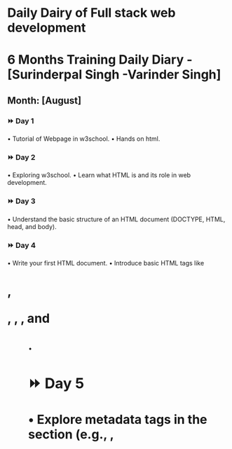 # Daily Dairy of Full stack web development
# 6 Months Training Daily Diary - [Surinderpal Singh -Varinder Singh]
## Month: [August]
### ⏩ Day 1
•	Tutorial of Webpage in w3school.
•	Hands on html.
### ⏩ Day 2
•	Exploring w3school.
•	Learn what HTML is and its role in web development.
### ⏩ Day 3
•	Understand the basic structure of an HTML document (DOCTYPE, HTML, head, and body).
### ⏩ Day 4
•	Write your first HTML document.
•	Introduce basic HTML tags like <h1>, <p>, <a>, <img>, and <ul>.
### ⏩ Day 5
•	Explore metadata tags in the <head> section (e.g., <meta>, <title>).
### ⏩ Day 6
•	Embed multimedia elements such as audio and video using <audio> and <video> tags.
### ⏩ Day 7
•	Practice using entities in your HTML documents.
### ⏩ Day 8
•	Work on a small HTML project to solidify your understanding.
•	Implement a webpage with various elements learned in the past days.
### ⏩ Day 9
Understand what CSS is and its role in web development.
### ⏩ Day 10
•	Learn about the different ways to apply CSS: inline, internal, and external.
### ⏩ Day 11
•	Experiment with inline styles.
•	Create a simple internal stylesheet for a webpage.
### ⏩ Day 12
•	Updating frappe and Rectifying errors.
•	Exploring frappe projects.
### ⏩ Day 13
•	Practice applying styles using different selectors.
•	Explore common properties like color, font-size, and margin.
### ⏩ Day 14
•	Dive into CSS selectors (element, class, ID, attribute).
•	Understand CSS properties and values.
### ⏩ Day 15
•	Explore the position property (relative, absolute, fixed).
•	Understand the display property and its values.
### ⏩ Day 16
•	Practice positioning elements on a webpage.
•	Create layouts using different display values.
### ⏩ Day 17
•	Learn the basics of Flexbox layout.
•	Understand properties like flex-direction and justify-content.
### ⏩ Day 18
•	Practice creating flexible layouts with Flexbox.
•	Explore additional Flexbox properties.
### ⏩ Day 19
•	Introduction to CSS Grid layout.
•	Understand properties like grid-template-columns and grid-template-rows.
### ⏩ Day 20
•	Sunday Funday :)
### ⏩ Day 21
•	Learn about media queries for responsive design.
•	Understand the concept of mobile-first design.
## Month: [September]
### ⏩ Day 1
•	Set up a project using a CSS preprocessor.
•	Practice using variables and mixins in your styles.
### ⏩ Day 2
•	Review key CSS concepts and properties.
### ⏩ Day 3
•	Create a webpage with a responsive layout, transitions, and animations.
### ⏩ Day 4
•	Explore Bootstrap documentation.
•	Create a basic webpage using Bootstrap's grid system.
### ⏩ Day 5
•	Practice incorporating Bootstrap components into your webpage.
•	Experiment with styling and customization options.
### ⏩ Day 6
•	Explore Bootstrap form components (input, select, text area).
### ⏩ Day 7
•	Solving Frappe bench issue.
### ⏩ Day 8
•	Implement forms using Bootstrap classes.
•	Explore input groups and their functionalities.
### ⏩ Day 9
•	Work on a small project using Bootstrap.
•	Create a webpage with a navigation bar, form, and various components.
### ⏩ Day 10
•	Working on a immigration agent web site
### ⏩ Day 11
•	Define the purpose and goals of the website.
•	Research competitor websites for inspiration.
### ⏩ Day 12
•	Identify key information to include (visa types, eligibility criteria, contact details).
•	Sketch a rough layout of the website.
### ⏩ Day 13
•	Create a Bootstrap navbar for easy navigation.
•	Design a visually appealing header section.
### ⏩ Day 14
•	Add Drop down navbar button in the header.
•	Integrate images or icons related to immigration.
### ⏩ Day 15
•	Plan and structure different sections for visa services.
•	Use Bootstrap cards or panels to present service details.
### ⏩ Day 16
•	Create a contact section with a form or contact information.
•	Ensure the form has proper validation.
### ⏩ Day 17
•	Design and implement a footer with relevant links.
•	Test the website for responsiveness and functionality.
## Month: [October]
### ⏩ Day 1
•	Review the entire website for any inconsistencies.
•	Test across different browsers and devices.
### ⏩ Day 2
•	Understand what JavaScript is and its role in web development.
•	Set up your development environment (text editor, browser).
### ⏩ Day 3
•	Explore the basic syntax of JavaScript.
•	Write your first "Hello, World!" script.
### ⏩ Day 4
•	Learn about variables and how to declare them.
•	Understand different data types (string, number, boolean).
### ⏩ Day 5
•	Dive into numerical operations and mathematical functions.
•	Explore boolean logic and comparisons.
### ⏩ Day 6
•	Learn about conditional statements (if, else if, else).
•	Practice writing simple conditional scripts.
### ⏩ Day 7
•	Understand the concept of functions in JavaScript.
•	Learn how to declare and call functions.
### ⏩ Day 8
•	Explore function parameters and return values.
•	Understand the scope of variables.
### ⏩ Day 9
•	Practice writing functions for different purposes.
•	Learn about function expressions and arrow functions.
### ⏩ Day 10
•	Understand the Document Object Model (DOM).
•	Learn how to select and manipulate HTML elements.
### ⏩ Day 11
•	Practice modifying element content and attributes.
•	Understand event handling and listeners.
### ⏩ Day 12
•	Understand the concept of asynchronous programming.
•	Learn about callbacks and the event loop.
### ⏩ Day 13
•	Explore promises and how they simplify async code.
•	Understand error handling in asynchronous JavaScript.
### ⏩ Day 14
•	Practice working with asynchronous APIs.
•	Understand async/await syntax.
### ⏩ Day 15
Explore ES6+ features like let/const, template literals.
## Month: [November]
### ⏩ Day 1
•	Understand what PHP is and its role in web development.
•	Set up a local PHP development environment (XAMPP, WampServer, or MAMP).
### ⏩ Day 2
•	Write your first PHP script to display "Hello, World!" in a web browser.
•	Learn about PHP tags (<?php ?>) and basic syntax.
### ⏩ Day 3
•	Learn about variables and how to declare them in PHP.
•	Understand different data types (integers, strings, booleans).
### ⏩ Day 4
•	Learn about functions in PHP and how to declare them.
•	Understand function parameters and return values.
### ⏩ Day 5
•	Practice creating your own functions for common tasks.
•	Explore built-in PHP functions.
•	Practice creating a simple application that interacts with data.
### ⏩ Day 6
•	Added all the required Field and Made the Print Format for the app.
### ⏩ Day 7
•	Practice creating a simple form that interacts with PHP.
•	Explore form validation and error handling.
### ⏩ Day 8
•	Set up a new PHP project folder.
•	Initialize a MySQL database for the Alumni Management System.
•	Create the necessary tables for users, events, news, announcements, documents, albums, and donations.
### ⏩ Day 9
•	Establish the relationships between tables.
•	Set up a basic database connection in PHP.
### ⏩ Day 10
•	Create a simple registration form with fields like name, email, and password.
•	Implement PHP validation for user registration.
## ⏩ Day 11
•	Design a form for creating new events.
•	Implement PHP validation for event creation
### ⏩ Day 12
•	Create a page to display upcoming events.
•	Implement the ability to view event details
### ⏩ Day 13
•	Develop a page to display recent news and announcements.
•	Allow users to view full details of news items
### ⏩ Day 14
•	Develop a page to display and organize uploaded documents.
•	Implement the ability to download documents
### ⏩ Day 15
•	Design a form for creating photo albums.
•	Implement PHP validation for album creation.
### ⏩ Day 16
•	Design a donation form with fields like amount and purpose.
•	Implement PHP validation for donation submissions.
### ⏩ Day 17
•	Conduct thorough testing of each module.
•	Identify and fix any bugs or issues.
### ⏩ Day 18
•	Implement error handling and logging.
•	Optimize the code for performance.
### ⏩ Day 19
•	Prepare the application for deployment.
### ⏩ Day 20
•	Perform final testing on the live server.
•	Make any necessary adjustments based on user feedback
## Month: [December]
### ⏩ Day 1
•	Create a new project folder and set up your HTML file.
•	Design a simple navigation bar using HTML <nav> and <ul>.
### ⏩ Day 2
•	Design the header section of the home page.
•	Include a prominent heading, a subheading, and a call-to-action button.
•	Apply CSS styles to the header for an attractive layout.
•	Use background images or colors to enhance the visual appeal
### ⏩ Day 3
•	Plan the main content area, considering sections like features, services, or products.
•	Structure the HTML for these sections
### ⏩ Day 4
•	Apply CSS styles to create a clean and organized layout for the main content.
•	Use flexbox or grid for responsive and flexible design.
### ⏩ Day 5
•	Design the footer section, including links to important pages, contact information, and social media icons.
•	Structure the HTML for the footer.
### ⏩ Day 6
•	Apply CSS styles to the footer, ensuring a consistent design with the rest of the page.
•	Include hover effects for links and icons.
### ⏩ Day 7
•	Implement responsive design using media queries to ensure your page looks good on various devices.
•	Test your page on different screen sizes.
### ⏩ Day 8
•	Perform final testing for cross-browser compatibility.
•	Fine-tune any remaining styles and layouts.
•	Validate your HTML and CSS for correctness.
### ⏩ Day 9
•	Understand what MySQL is and its role in databases.
•	Install MySQL on your local machine
### ⏩ Day 10
•	Learn how to start and stop the MySQL server.
•	Connect to the MySQL server using the command line or a GUI tool.
### ⏩ Day 11
•	Learn the basic structure of SQL queries.
•	Understand how to use SELECT to retrieve data from a table.
### ⏩ Day 12
•	Practice filtering data using WHERE clause.
•	Explore sorting results with ORDER BY.
### ⏩ Day 13
•	Learn about relationships (primary key, foreign key) between tables.
•	Practice creating relationships in your database.
### ⏩ Day 14
•	Explore more advanced SQL queries, such as JOIN operations.
•	Understand GROUP BY and aggregate functions like COUNT, SUM.
### ⏩ Day 15
•	Understand what React is and its role in front-end development.
•	Learn about the concept of components in React.
### ⏩ Day 16
•	Set up a React development environment using Create React App.
•	Create a simple React component and render it to the DOM.
### ⏩ Day 17
•	Learn the concept of state in React components.
•	Understand how to manage state changes.
### ⏩ Day 18
•	Understand what Vue.js is and its key features.
•	Set up a Vue.js development environment.
### ⏩ Day 19
•	Create a new branch using git branch branch-name.
•	Switch to the new branch with git checkout branch-name or git switch branch-name.
•	Make changes, commit, and switch back to the main branch.
### ⏩ Day 20
•	Fork a repository from another user on GitHub.
•	Clone the forked repository to your local machine.
•	Make changes, commit, and push to your forked repository.
•	Create a pull request to contribute changes back to the original repository.
### ⏩ Final Day
•	Marked the successful completion of training!
•	Excited about applying newfound skills and knowledge.
